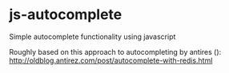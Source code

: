 # js-autocomplete
Simple autocomplete functionality using javascript

Roughly based on this approach to autocompleting by antires (): http://oldblog.antirez.com/post/autocomplete-with-redis.html
